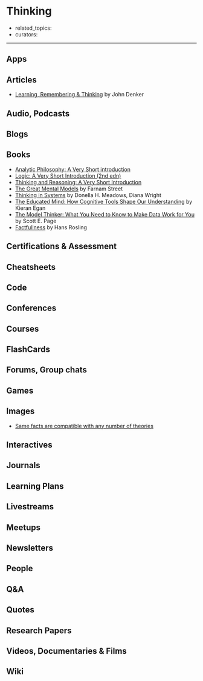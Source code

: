 # Thinking

- related_topics: 
- curators: 

------

## Apps

## Articles

- [Learning, Remembering & Thinking](https://www.av8n.com/physics/thinking.htm) by John Denker

## Audio, Podcasts

## Blogs

## Books

- [Analytic Philosophy: A Very Short introduction](http://www.veryshortintroductions.com/abstract/10.1093/actrade/9780198778028.001.0001/actrade-9780198778028?rskey=MLPnxI&result=28)
- [Logic: A Very Short Introduction (2nd edn)](http://www.veryshortintroductions.com/abstract/10.1093/actrade/9780198811701.001.0001/actrade-9780198811701?rskey=rtROx3&result=348)
- [Thinking and Reasoning: A Very Short Introduction](http://www.veryshortintroductions.com/abstract/10.1093/actrade/9780198787259.001.0001/actrade-9780198787259?rskey=P9EWzI&result=561)
- [The Great Mental Models](https://fs.blog/tgmm/) by Farnam Street
- [Thinking in Systems](https://www.goodreads.com/book/show/3828902-thinking-in-systems) by Donella H. Meadows, Diana Wright
- [The Educated Mind: How Cognitive Tools Shape Our Understanding](https://www.goodreads.com/book/show/648782.The_Educated_Mind) by Kieran Egan
- [The Model Thinker: What You Need to Know to Make Data Work for You](https://www.goodreads.com/book/show/39088592-the-model-thinker) by Scott E. Page
- [Factfullness](https://www.goodreads.com/book/show/34890015-factfulness) by Hans Rosling

## Certifications & Assessment

## Cheatsheets

## Code

## Conferences

## Courses

## FlashCards

## Forums, Group chats

## Games

## Images

- [Same facts are compatible with any number of theories](https://twitter.com/neurosocialself/status/1116167942578659328)

## Interactives

## Journals

## Learning Plans

## Livestreams

## Meetups

## Newsletters

## People

## Q&A

## Quotes

## Research Papers

## Videos, Documentaries & Films

## Wiki

